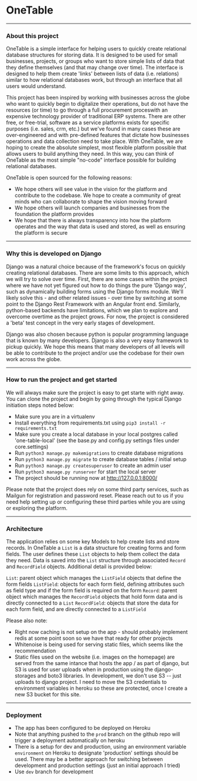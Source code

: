 # OneTable

--------------

### About this project

OneTable is a simple interface for helping users to quickly create relational database structures for storing data. It is designed to be used for small businesses, projects, or groups who want to store simple lists of data that they define themselves (and that may change over time). The interface is designed to help them create 'links' between lists of data (i.e. relations) similar to how relational databases work, but through an interface that all users would understand. 

This project has been inspired by working with businesses across the globe who want to quickly begin to digitalize their operations, but do not have the resources (or time) to go through a full procurement proceswith an expensive technology provider of traditional ERP systems. There are other free, or free-trial, software as a service platforms exists for specific purposes (i.e. sales, crm, etc.) but we've found in many cases these are over-engineered and with pre-defined features that dictate how businesses operations and data collection need to take place. With OneTable, we are hoping to create the absolute simplest, most flexible platform possible that allows users to build anything they need. In this way, you can think of OneTable as the most simple "no-code" interface possible for building relational databases. 

OneTable is open sourced for the following reasons:
- We hope others will see value in the vision for the platform and contribute to the codebase. We hope to create a community of great minds who can collaborate to shape the vision moving forward
- We hope others will launch companies and businesses from the foundation the platform provides
- We hope that there is always transparency into how the platform operates and the way that data is used and stored, as well as ensuring the platform is secure


--------------


### Why this is developed on Django

Django was a natural choice because of the framework's focus on quickly creating relational databases. There are some limits to this approach, which we will try to solve over time. First, there are some cases within the project where we have not yet figured out how to do things the pure 'Django way', such as dynamically building forms using the Django forms module. We'll likely solve this - and other related issues - over time by switching at some point to the Django Rest Framework with an Angular front end. Similarly, python-based backends have limitations, which we plan to explore and overcome overtime as the project grows. For now, the project is considered a 'beta' test concept in the very early stages of development.

Django was also chosen because python is popular programming language that is known by many developers. Django is also a very easy framework to pickup quickly. We hope this means that many developers of all levels will be able to contribute to the project and/or use the codebase for their own work across the globe.


--------------


### How to run the project and get started

We will always make sure the project is easy to get starte with right away. You can clone the project and begin by going through the typical Django initiation steps noted below:

- Make sure you are in a virtualenv
- Install everything from requirements.txt using ```pip3 install -r requirements.txt```
- Make sure you create a local database in your local postgres called 'one-table-local' (see the base.py and config.py settings files under core.settings)
- Run ```python3 manage.py makemigrations``` to create database migrations
- Run ```python3 manage.py migrate``` to create database tables / initial setup
- Run ```python3 manage.py createsuperuser``` to create an admin user
- Run ```python3 manage.py runserver``` for start the local server
- The project should be running now at http://127.0.0.1:8000/

Please note that the project does rely on some third party services, such as Mailgun for registration and password reset. Please reach out to us if you need help setting up or configuring these third parties while you are using or exploring the platform.


--------------


### Architecture

The application relies on some key Models to help create lists and store records. In OneTable a `List` is a data structure for creating forms and form fields. The user defines these `List` objects to help them collect the data they need. Data is saved into the `List` structure through associated `Record` and `RecordField` objects. Additional detail is provided below: 

`List`: parent object which manages the `ListField` objects that define the form fields
`ListField`: objects for each form field, defining attributes such as field type and if the form field is required on the form
`Record`: parent object which manages the `RecordField` objects that hold form data and is directly connected to a `List`
`RecordField`: objects that store the data for each form field, and are directly connected to a `ListField`


Please also note: 

- Right now caching is not setup on the app - should probably implement redis at some point soon so we have that ready for other projects
- Whitenoise is being used for serving static files, which seems like the recommendation
- Static files used on the website (i.e. images on the homepage) are served from the same intance that hosts the app / as part of django, but S3 is used for user uploads when in production using the django-storages and boto3 libraries. In development, we don't use S3 -- just uploads to django project. I need to move the S3 credentials to environment variables in heroku so these are protected, once I create a new S3 bucket for this site. 


--------------


### Deployment

- The app has been configured to be deployed on Heroku
- Note that anything pushed to the `prod` branch on the github repo will trigger a deployment automatically on heroku
- There is a setup for dev and production, using an environment variable `environment` on Heroku to designate 'production' settings should be used. There may be a better approach for switching between development and production settings (just an initial approach I tried)
- Use `dev` branch for development




